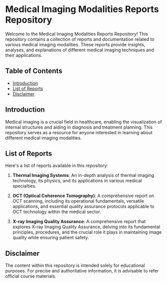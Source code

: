 # Medical Imaging Modalities Reports Repository

Welcome to the Medical Imaging Modalities Reports Repository! This repository contains a collection of reports and documentation related to various medical imaging modalities. These reports provide insights, analyses, and explanations of different medical imaging techniques and their applications.

## Table of Contents

- [Introduction](#introduction)
- [List of Reports](#list-of-reports)
- [Disclaimer](#disclaimer)

## Introduction

Medical imaging is a crucial field in healthcare, enabling the visualization of internal structures and aiding in diagnosis and treatment planning. This repository serves as a  resource for anyone interested in learning about different medical imaging modalities.

## List of Reports

Here's a list of reports available in this repository:

1. **Thermal Imaging Systems**: An in-depth analysis of thermal imaging technology, its physics, and its applications in various medical specialties.

2. **OCT (Optical Coherence Tomography)**: A comprehensive report on OCT scanning, including its operational
fundamentals, versatile applications, and essential quality assurance protocols applicable to OCT technology
within the medical sector.

3. **X-ray Imaging Quality Assurance**: A comprehensive report that explores X-ray Imaging Quality Assurance, delving into its fundamental principles, procedures, and the crucial role it plays in maintaining image quality while ensuring patient safety. 

## Disclaimer

The content within this repository is intended solely for educational purposes. For precise and authoritative information, it is advisable to refer official course materials.
